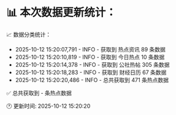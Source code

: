 📊 本次数据更新统计：
==========================

📈 数据分类统计：
- 2025-10-12 15:20:07,791 - INFO - 获取到 热点资讯 89 条数据
- 2025-10-12 15:20:10,819 - INFO - 获取到 今日热点 10 条数据
- 2025-10-12 15:20:14,378 - INFO - 获取到 公社热帖 305 条数据
- 2025-10-12 15:20:18,283 - INFO - 获取到 财经日历 67 条数据
- 2025-10-12 15:20:20,486 - INFO - 总共获取到 471 条热点数据

✅ 总共获取到 - 条热点数据

🕐 更新时间: 2025-10-12 15:20:20

